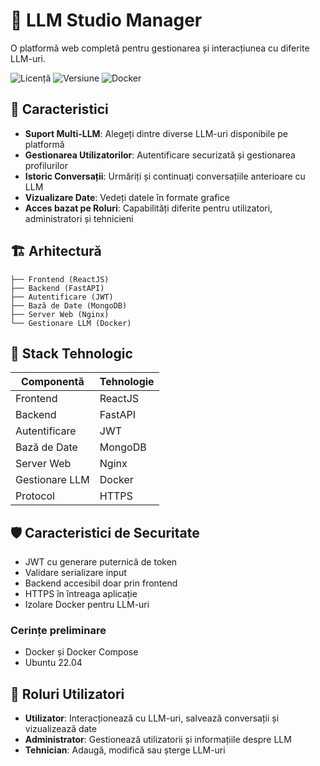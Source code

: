 # 🤖 LLM Studio Manager

O platformă web completă pentru gestionarea și interacțiunea cu diferite LLM-uri.

![Licență](https://img.shields.io/badge/licență-MIT-blue)
![Versiune](https://img.shields.io/badge/versiune-1.0.0-green)
![Docker](https://img.shields.io/badge/docker-suportat-brightgreen)

## 🚀 Caracteristici

- **Suport Multi-LLM**: Alegeți dintre diverse LLM-uri disponibile pe platformă
- **Gestionarea Utilizatorilor**: Autentificare securizată și gestionarea profilurilor
- **Istoric Conversații**: Urmăriți și continuați conversațiile anterioare cu LLM
- **Vizualizare Date**: Vedeți datele în formate grafice
- **Acces bazat pe Roluri**: Capabilități diferite pentru utilizatori, administratori și tehnicieni

## 🏗️ Arhitectură

```
├── Frontend (ReactJS)
├── Backend (FastAPI)
├── Autentificare (JWT)
├── Bază de Date (MongoDB)
├── Server Web (Nginx)
└── Gestionare LLM (Docker)
```

## 🔧 Stack Tehnologic

| Componentă | Tehnologie |
|-----------|------------|
| Frontend | ReactJS |
| Backend | FastAPI |
| Autentificare | JWT |
| Bază de Date | MongoDB |
| Server Web | Nginx |
| Gestionare LLM | Docker |
| Protocol | HTTPS |

## 🛡️ Caracteristici de Securitate

- JWT cu generare puternică de token
- Validare serializare input
- Backend accesibil doar prin frontend
- HTTPS în întreaga aplicație
- Izolare Docker pentru LLM-uri

### Cerințe preliminare

- Docker și Docker Compose
- Ubuntu 22.04

## 👥 Roluri Utilizatori

- **Utilizator**: Interacționează cu LLM-uri, salvează conversații și vizualizează date
- **Administrator**: Gestionează utilizatorii și informațiile despre LLM
- **Tehnician**: Adaugă, modifică sau șterge LLM-uri
